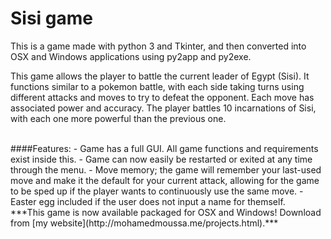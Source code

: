 Sisi game
=========

This is a game made with python 3 and Tkinter, and then converted into OSX and Windows applications using py2app and py2exe.

This game allows the player to battle the current leader of Egypt (Sisi). It functions similar to a pokemon battle, with each side taking turns using different attacks and moves to try to defeat the opponent. Each move has associated power and accuracy. The player battles 10 incarnations of Sisi, with each one more powerful than the previous one.

<br>
####Features:
- Game has a full GUI. All game functions and requirements exist inside this.
- Game can now easily be restarted or exited at any time through the menu.
- Move memory; the game will remember your last-used move and make it the default for your current attack, allowing for the game to be sped up if the player wants to continuously use the same move.
- Easter egg included if the user does not input a name for themself.

<br>
***This game is now available packaged for OSX and Windows! Download from [my website](http://mohamedmoussa.me/projects.html).***
